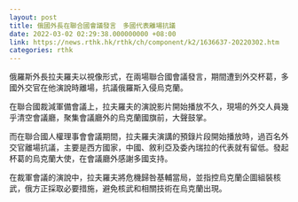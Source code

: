 ```yaml
---
layout: post
title: 俄國外長在聯合國會議發言　多國代表離場抗議
date: 2022-03-02 02:29:38.000000000 +08:00
link: https://news.rthk.hk/rthk/ch/component/k2/1636637-20220302.htm
categories: rthk
---
```


俄羅斯外長拉夫羅夫以視像形式，在兩場聯合國會議發言，期間遭到外交杯葛，多國外交官在他演說時離場，抗議俄羅斯入侵烏克蘭。

在聯合國裁減軍備會議上，拉夫羅夫的演說影片開始播放不久，現場的外交人員幾乎清空會議廳，聚集會議廳外的烏克蘭國旗前，大聲鼓掌。

而在聯合國人權理事會會議期間，拉夫羅夫演講的預錄片段開始播放時，過百名外交官離場抗議，主要是西方國家，中國、敘利亞及委內瑞拉的代表就有留低。發起杯葛的烏克蘭大使，在會議廳外感謝多國支持。

在裁軍會議的演說中，拉夫羅夫將危機歸咎基輔當局，並指控烏克蘭企圖組裝核武，俄方正採取必要措施，避免核武和相關技術在烏克蘭出現。
